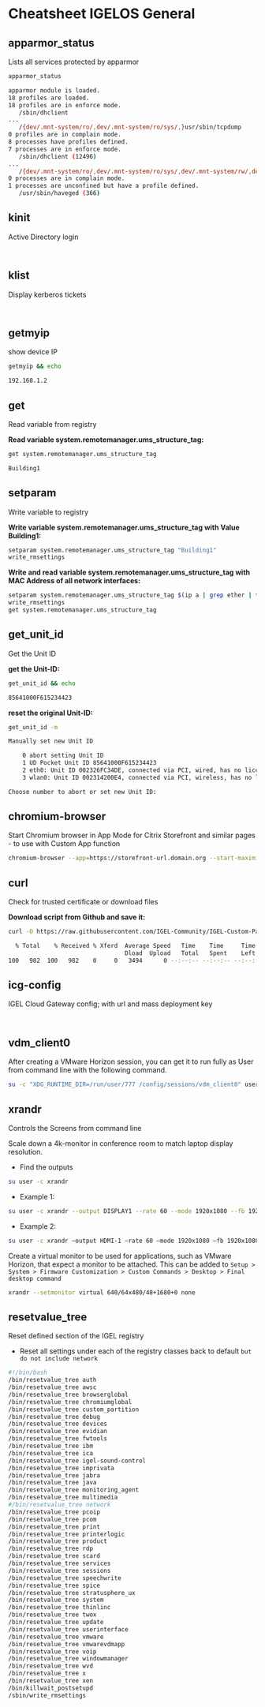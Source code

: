 # Cheatsheet IGELOS General

## apparmor_status

Lists all services protected by apparmor

```bash linenums="1"
apparmor_status
```

```bash linenums="1"
apparmor module is loaded.
18 profiles are loaded.
18 profiles are in enforce mode.
   /sbin/dhclient
...
   /{dev/.mnt-system/ro/,dev/.mnt-system/ro/sys/,}usr/sbin/tcpdump
0 profiles are in complain mode.
8 processes have profiles defined.
7 processes are in enforce mode.
   /sbin/dhclient (12496)
...
   /{dev/.mnt-system/ro/,dev/.mnt-system/ro/sys/,dev/.mnt-system/rw/,dev/.mnt-system/rw/sys/,}services/fbrw/firefox/{,*[^s][^h]} (14061)
0 processes are in complain mode.
1 processes are unconfined but have a profile defined.
   /usr/sbin/haveged (366)
```

## kinit

Active Directory login

```bash linenums="1"

```

```bash linenums="1"

```

## klist

Display kerberos tickets

```bash linenums="1"

```

```bash linenums="1"

```

## getmyip

show device IP

```bash linenums="1"
getmyip && echo
```

```bash linenums="1"
192.168.1.2
```

## get

Read variable from registry

**Read variable system.remotemanager.ums_structure_tag:**

```bash linenums="1"
get system.remotemanager.ums_structure_tag
```

```bash linenums="1"
Building1
```

## setparam

Write variable to registry

**Write variable system.remotemanager.ums_structure_tag with Value Building1:**

```bash linenums="1"
setparam system.remotemanager.ums_structure_tag "Building1"
write_rmsettings
```

**Write and read variable system.remotemanager.ums_structure_tag with MAC Address of all network interfaces:**

```bash linenums="1"
setparam system.remotemanager.ums_structure_tag $(ip a | grep ether | tr -s ' ' | cut -d " " -f 3 | paste -d " "  - -)
write_rmsettings
get system.remotemanager.ums_structure_tag
```


## get_unit_id

Get the Unit ID

**get the Unit-ID:**

```bash linenums="1"
get_unit_id && echo
```

```bash linenums="1"
85641000F615234423
```

**reset the original Unit-ID:**

```bash linenums="1"
get_unit_id -m
```

```bash linenums="1"
Manually set new Unit ID

    0 abort setting Unit ID
    1 UD Pocket Unit ID 85641000F615234423
    2 eth0: Unit ID 002326FC34DE, connected via PCI, wired, has no license
    3 wlan0: Unit ID 002314200E4, connected via PCI, wireless, has no license

Choose number to abort or set new Unit ID:
```

## chromium-browser

Start Chromium browser in App Mode for Citrix Storefront and similar pages - to use with Custom App function

```bash linenums="1"
chromium-browser --app=https://storefront-url.domain.org --start-maximized
```

## curl

Check for trusted certificate or download files

**Download script from Github and save it:**

```bash linenums="1"
curl -O https://raw.githubusercontent.com/IGEL-Community/IGEL-Custom-Partitions/master/CP_Source/Unified_Communications/Zoom/build/build-zoom-cp.sh
```

```bash linenums="1"
  % Total    % Received % Xferd  Average Speed   Time    Time     Time  Current
                                 Dload  Upload   Total   Spent    Left  Speed
100   982  100   982    0     0   3494      0 --:--:-- --:--:-- --:--:--  3494
```

## icg-config

IGEL Cloud Gateway config; with url and mass deployment key

```bash linenums="1"

```

```bash linenums="1"

```

## vdm_client0

After creating a VMware Horizon session, you can get it to run fully as User from command line with the following command.

```bash linenums="1"
su -c "XDG_RUNTIME_DIR=/run/user/777 /config/sessions/vdm_client0" user &
```

## xrandr

Controls the Screens from command line

Scale down a 4k-monitor in conference room to match laptop display resolution.

- Find the outputs

```bash linenums="1"
su user -c xrandr
```

- Example 1:

```bash linenums="1"
su user -c xrandr --output DISPLAY1 --rate 60 --mode 1920x1080 --fb 1920x1080 --panning 1920x1080* --output DISPLAY2 --mode 1920x1080 --same-as DISPLAY1
```

- Example 2:

```bash linenums="1"
su user -c xrandr —output HDMI-1 —rate 60 —mode 1920x1080 —fb 1920x1080 —panning 1920x1080* —output eDP-1 —mode 1920x1080 —same-as HDMI-1
```

Create a virtual monitor to be used for applications, such as VMware Horizon, that expect a monitor to be attached. This can be added to `Setup > System > Firmware Customization > Custom Commands > Desktop > Final desktop command`

```bash linenums="1"
xrandr --setmonitor virtual 640/64x480/48+1680+0 none
```

## resetvalue_tree

Reset defined section of the IGEL registry

- Reset all settings under each of the registry classes back to default `but do not include network`

```bash linenums="1"
#!/bin/bash
/bin/resetvalue_tree auth
/bin/resetvalue_tree awsc
/bin/resetvalue_tree browserglobal
/bin/resetvalue_tree chromiumglobal
/bin/resetvalue_tree custom_partition
/bin/resetvalue_tree debug
/bin/resetvalue_tree devices
/bin/resetvalue_tree evidian
/bin/resetvalue_tree fwtools
/bin/resetvalue_tree ibm
/bin/resetvalue_tree ica
/bin/resetvalue_tree igel-sound-control
/bin/resetvalue_tree imprivata
/bin/resetvalue_tree jabra
/bin/resetvalue_tree java
/bin/resetvalue_tree monitoring_agent
/bin/resetvalue_tree multimedia
#/bin/resetvalue_tree network
/bin/resetvalue_tree pcoip
/bin/resetvalue_tree pcom
/bin/resetvalue_tree print
/bin/resetvalue_tree printerlogic
/bin/resetvalue_tree product
/bin/resetvalue_tree rdp
/bin/resetvalue_tree scard
/bin/resetvalue_tree services
/bin/resetvalue_tree sessions
/bin/resetvalue_tree speechwrite
/bin/resetvalue_tree spice
/bin/resetvalue_tree stratusphere_ux
/bin/resetvalue_tree system
/bin/resetvalue_tree thinlinc
/bin/resetvalue_tree twox
/bin/resetvalue_tree update
/bin/resetvalue_tree userinterface
/bin/resetvalue_tree vmware
/bin/resetvalue_tree vmwarevdmapp
/bin/resetvalue_tree voip
/bin/resetvalue_tree windowmanager
/bin/resetvalue_tree wvd
/bin/resetvalue_tree x
/bin/resetvalue_tree xen
/bin/killwait_postsetupd
/sbin/write_rmsettings
```